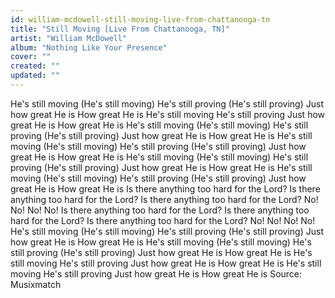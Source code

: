 ```yaml
---
id: william-mcdowell-still-moving-live-from-chattanooga-tn
title: "Still Moving [Live From Chattanooga, TN]"
artist: "William McDowell"
album: "Nothing Like Your Presence"
cover: ""
created: ""
updated: ""
---
```


He's still moving (He's still moving)
He's still proving (He's still proving)
Just how great He is
How great He is
He's still moving
He's still proving
Just how great He is
How great He is
He's still moving (He's still moving)
He's still proving (He's still proving)
Just how great He is
How great He is
He's still moving (He's still moving)
He's still proving (He's still proving)
Just how great He is
How great He is
He's still moving (He's still moving)
He's still proving (He's still proving)
Just how great He is
How great He is
He's still moving (He's still moving)
He's still proving (He's still proving)
Just how great He is
How great He is
Is there anything too hard for the Lord?
Is there anything too hard for the Lord?
Is there anything too hard for the Lord?
No! No! No! No!
Is there anything too hard for the Lord?
Is there anything too hard for the Lord?
Is there anything too hard for the Lord?
No! No! No! No!
He's still moving (He's still moving)
He's still proving (He's still proving)
Just how great He is
How great He is
He's still moving (He's still moving)
He's still proving (He's still proving)
Just how great He is
How great He is
He's still moving
He's still proving
Just how great He is
How great He is
He's still moving
He's still proving
Just how great He is
How great He is
Source: Musixmatch